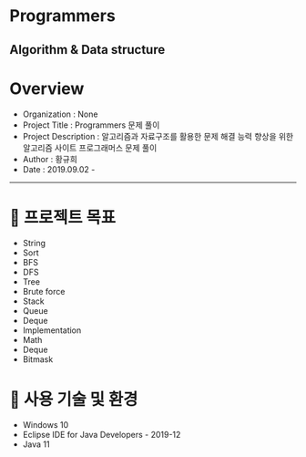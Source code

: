 # Programmers
Algorithm & Data structure
-----------------------------
# Overview
* Organization : None
* Project Title : Programmers 문제 풀이
* Project Description : 알고리즘과 자료구조를 활용한 문제 해결 능력 향상을 위한 알고리즘 사이트 프로그래머스 문제 풀이 
* Author : 황규희  
* Date : 2019.09.02 -
-----------------------------------------
# 📌 프로젝트 목표
* String
* Sort
* BFS
* DFS
* Tree
* Brute force
* Stack
* Queue
* Deque
* Implementation
* Math
* Deque
* Bitmask
# 📌 사용 기술 및 환경
* Windows 10
* Eclipse IDE for Java Developers - 2019-12
* Java 11
